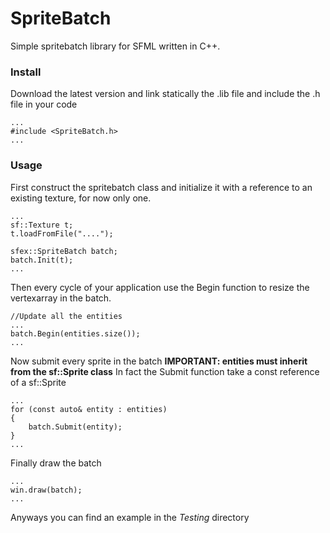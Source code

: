 # SpriteBatch

Simple spritebatch library for SFML written in C++.

### Install

Download the latest version and link statically the .lib file and include the .h file in your code

    ...
    #include <SpriteBatch.h>
    ...

### Usage

First construct the spritebatch class and initialize it with a reference to an existing texture, for now only one.

    ...
    sf::Texture t;
    t.loadFromFile("....");
    
    sfex::SpriteBatch batch;
    batch.Init(t);
    ...
Then every cycle of your application use the Begin function to resize the vertexarray in the batch.

    //Update all the entities
    ...
    batch.Begin(entities.size());
    ...
    
Now submit every sprite in the batch 
**IMPORTANT: entities must inherit from the sf::Sprite class**
In fact the Submit function take a const reference of a sf::Sprite

    ...
    for (const auto& entity : entities)
    {
        batch.Submit(entity);
    }
    ...
    
Finally draw the batch 

    ...
    win.draw(batch);
    ...
    
Anyways you can find an example in the *Testing* directory